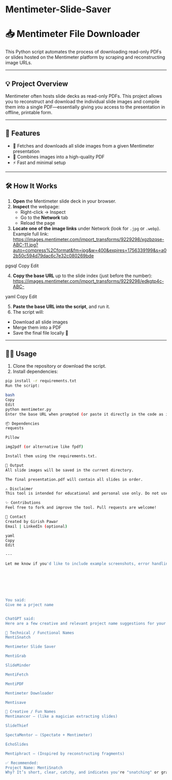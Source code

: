 # Mentimeter-Slide-Saver
# 📥 Mentimeter File Downloader

This Python script automates the process of downloading read-only PDFs or slides hosted on the Mentimeter platform by scraping and reconstructing image URLs.

---

## 💡 Project Overview

Mentimeter often hosts slide decks as read-only PDFs. This project allows you to reconstruct and download the individual slide images and compile them into a single PDF—essentially giving you access to the presentation in offline, printable form.

---

## 🚀 Features

- 🔗 Fetches and downloads all slide images from a given Mentimeter presentation
- 📄 Combines images into a high-quality PDF
- ⚡ Fast and minimal setup

---

## 🛠️ How It Works

1. **Open** the Mentimeter slide deck in your browser.
2. **Inspect** the webpage:
   - Right-click → Inspect
   - Go to the **Network** tab
   - Reload the page
3. **Locate one of the image links** under Network (look for `.jpg` or `.webp`).
   Example full link:
https://images.mentimeter.com/import_transforms/9229298/xgzbzqse-ABC-11.jpg?auto=compress%2Cformat&fm=jpg&w=400&expires=1756339199&s=a02b50c594d79dac6c7e32c080269bde

pgsql
Copy
Edit

4. **Copy the base URL** up to the slide index (just before the number):
https://images.mentimeter.com/import_transforms/9229298/edkgtp4c-ABC-

yaml
Copy
Edit

5. **Paste the base URL into the script**, and run it.
6. The script will:
- Download all slide images
- Merge them into a PDF
- Save the final file locally 🎉

---

## 🧑‍💻 Usage

1. Clone the repository or download the script.
2. Install dependencies:
```bash
pip install -r requirements.txt
Run the script:

bash
Copy
Edit
python mentimeter.py
Enter the base URL when prompted (or paste it directly in the code as instructed).

📦 Dependencies
requests

Pillow

img2pdf (or alternative like fpdf)

Install them using the requirements.txt.

📂 Output
All slide images will be saved in the current directory.

The final presentation.pdf will contain all slides in order.

⚠️ Disclaimer
This tool is intended for educational and personal use only. Do not use it to infringe on copyright or terms of service. Always respect content ownership and intellectual property.

✨ Contributions
Feel free to fork and improve the tool. Pull requests are welcome!

📧 Contact
Created by Girish Pawar
Email | LinkedIn (optional)

yaml
Copy
Edit

---

Let me know if you'd like to include example screenshots, error handling tips, or command-line options in the README as well.







You said:
Give me a prject name


ChatGPT said:
Here are a few creative and relevant project name suggestions for your Mentimeter downloader:

🔧 Technical / Functional Names
MentiSnatch

Mentimeter Slide Saver

MentiGrab

SlideMinder

MentiFetch

MentiPDF

Mentimeter Downloader

Mentisave

🎨 Creative / Fun Names
Mentimancer – (like a magician extracting slides)

SlideThief

SpectaMentor – (Spectate + Mentimeter)

EchoSlides

Mentiphract – (Inspired by reconstructing fragments)

✅ Recommended:
Project Name: MentiSnatch
Why? It’s short, clear, catchy, and indicates you're "snatching" or grabbing Mentimeter content.
